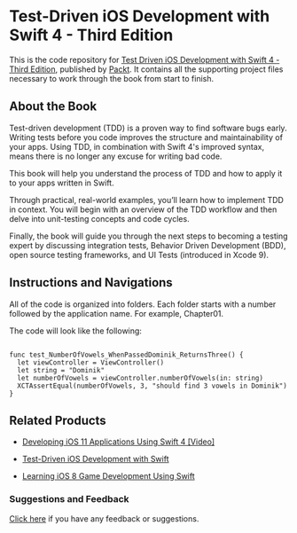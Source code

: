 # Test-Driven iOS Development with Swift 4 - Third Edition
This is the code repository for [Test Driven iOS Development with Swift 4 - Third Edition](https://www.packtpub.com/application-development/test-driven-ios-development-swift-4-third-edition?utm_source=GitHub&utm_medium=repo&utm_campaign=9781788475709), published by [Packt](https://www.packtpub.com). It contains all the supporting project files necessary to work through the book from start to finish.

## About the Book

Test-driven development (TDD) is a proven way to find software bugs early. Writing tests before you code improves the structure and maintainability of your apps. Using TDD, in combination with Swift 4's improved syntax, means there is no longer any excuse for writing bad code.

This book will help you understand the process of TDD and how to apply it to your apps written in Swift.

Through practical, real-world examples, you’ll learn how to implement TDD in context. You will begin with an overview of the TDD workflow and then delve into unit-testing concepts and code cycles.

Finally, the book will guide you through the next steps to becoming a testing expert by discussing integration tests, Behavior Driven Development (BDD), open source testing frameworks, and UI Tests (introduced in Xcode 9).

## Instructions and Navigations
All of the code is organized into folders. Each folder starts with a number followed by the application name. For example, Chapter01.



The code will look like the following:
```

func test_NumberOfVowels_WhenPassedDominik_ReturnsThree() {
  let viewController = ViewController()
  let string = "Dominik"
  let numberOfVowels = viewController.numberOfVowels(in: string)
  XCTAssertEqual(numberOfVowels, 3, "should find 3 vowels in Dominik")
}

```

## Related Products
* [Developing iOS 11 Applications Using Swift 4 [Video]](https://www.packtpub.com/application-development/developing-ios-11-applications-using-swift-4-video?utm_source=GitHub&utm_medium=repo&utm_campaign=9781788393546)

* [Test-Driven iOS Development with Swift](https://www.packtpub.com/application-development/test-driven-ios-development-swift?utm_source=GitHub&utm_medium=repo&utm_campaign=9781785880735)

* [Learning iOS 8 Game Development Using Swift](https://www.packtpub.com/game-development/learning-ios-8-game-development-using-swift?utm_source=GitHub&utm_medium=repo&utm_campaign=9781784393557)
### Suggestions and Feedback
[Click here](https://docs.google.com/forms/d/e/1FAIpQLSe5qwunkGf6PUvzPirPDtuy1Du5Rlzew23UBp2S-P3wB-GcwQ/viewform) if you have any feedback or suggestions.





